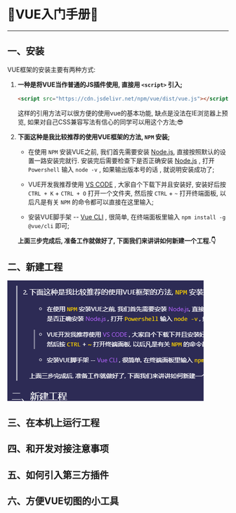 # 🤘**VUE入门手册**🤘
---
## 一、安装
VUE框架的安装主要有两种方式:
1. **一种是将VUE当作普通的JS插件使用, 直接用 `<script>` 引入;**
    ```html
    <script src="https://cdn.jsdelivr.net/npm/vue/dist/vue.js"></script>
    ```
    这样的引用方法可以很方便的使用vue的基本功能, 缺点是没法在IE浏览器上预览, 如果对自己CSS兼容写法有信心的同学可以用这个方法;😎
1. **下面这种是我比较推荐的使用VUE框架的方法, `NPM` 安装;**
    - 在使用 `NPM` 安装VUE之前, 我们首先需要安装 [Node.js](https://nodejs.org/en/), 直接按照默认的设置一路安装完就行. 
    安装完后需要检查下是否正确安装 [Node.js](https://nodejs.org/en/) , 打开 `Powershell` 输入 `node -v` , 如果输出版本号的话 , 就说明安装成功了;

    - VUE开发我推荐使用 [VS CODE](https://code.visualstudio.com/) , 大家自个下载下并且安装好, 安装好后按 `CTRL + K` + `CTRL + O` 打开一个文件夹, 然后按 `CTRL` + `~` 打开终端面板, 以后凡是有关 `NPM` 的命令都可以直接在这里输入;

    - 安装VUE脚手架 -- [Vue CLI](https://cli.vuejs.org/) , 很简单, 在终端面板里输入 `npm install -g @vue/cli` 即可;
  
    **上面三步完成后, 准备工作就做好了, 下面我们来讲讲如何新建一个工程.👇**


## 二、新建工程
![test](images/sp200525_174908.png)

## 三、在本机上运行工程

## 四、和开发对接注意事项

## 五、如何引入第三方插件

## 六、方便VUE切图的小工具